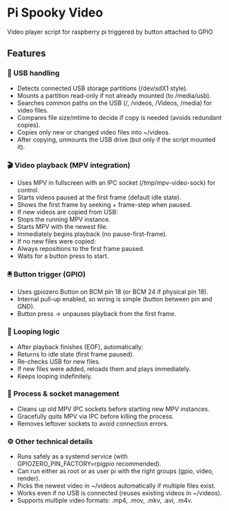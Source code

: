 # Pi Spooky Video

Video player script for raspberry pi triggered by button attached to GPIO

## Features

### 🔌 USB handling

* Detects connected USB storage partitions (/dev/sdX1 style).
* Mounts a partition read-only if not already mounted (to /media/usb).
* Searches common paths on the USB (/, /videos, /Videos, /media) for video files.
* Compares file size/mtime to decide if copy is needed (avoids redundant copies).
* Copies only new or changed video files into ~/videos.
* After copying, unmounts the USB drive (but only if the script mounted it).

### 🎬 Video playback (MPV integration)

* Uses MPV in fullscreen with an IPC socket (/tmp/mpv-video-sock) for control.
* Starts videos paused at the first frame (default idle state).
* Shows the first frame by seeking + frame-step when paused.
* If new videos are copied from USB:
* Stops the running MPV instance.
* Starts MPV with the newest file.
* Immediately begins playback (no pause-first-frame).
* If no new files were copied:
* Always repositions to the first frame paused.
* Waits for a button press to start.

### 🖲 Button trigger (GPIO)
* Uses gpiozero.Button on BCM pin 18 (or BCM 24 if physical pin 18).
* Internal pull-up enabled, so wiring is simple (button between pin and GND).
* Button press → unpauses playback from the first frame.

### 🔁 Looping logic
* After playback finishes (EOF), automatically:
* Returns to idle state (first frame paused).
* Re-checks USB for new files.
* If new files were added, reloads them and plays immediately.
* Keeps looping indefinitely.

### 🧹 Process & socket management
* Cleans up old MPV IPC sockets before starting new MPV instances.
* Gracefully quits MPV via IPC before killing the process.
* Removes leftover sockets to avoid connection errors.

### ⚙️ Other technical details
* Runs safely as a systemd service (with GPIOZERO_PIN_FACTORY=rpigpio recommended).
* Can run either as root or as user pi with the right groups (gpio, video, render).
* Picks the newest video in ~/videos automatically if multiple files exist.
* Works even if no USB is connected (reuses existing videos in ~/videos).
* Supports multiple video formats: .mp4, .mov, .mkv, .avi, .m4v.
